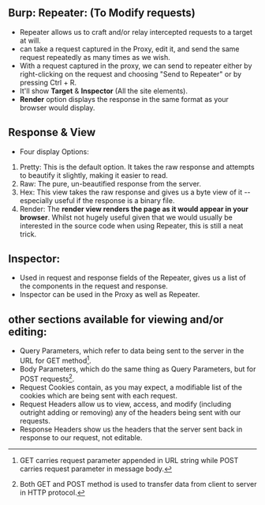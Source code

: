 ## Burp: Repeater: (To Modify requests)
- Repeater allows us to craft and/or relay intercepted requests to a target at will.
- can take a request captured in the Proxy, edit it, and send the same request repeatedly as many times as we wish.
- With a request captured in the proxy, we can send to repeater either by right-clicking on the request and choosing "Send to Repeater" or by pressing Ctrl + R.
- It'll show **Target** & **Inspector** (All the site elements).
- **Render** option displays the response in the same format as your browser would display.


## Response & View
- Four display Options:
1. Pretty: This is the default option. It takes the raw response and attempts to beautify it slightly, making it easier to read.
2. Raw: The pure, un-beautified response from the server.
3. Hex: This view takes the raw response and gives us a byte view of it -- especially useful if the response is a binary file.
4. Render: The **render view renders the page as it would appear in your browser**. Whilst not hugely useful given that we would usually be interested in the source code when using Repeater, this is still a neat trick.

## Inspector:
- Used in request and response fields of the Repeater, gives us a list of the components in the request and response.
- Inspector can be used in the Proxy as well as Repeater.

## other sections available for viewing and/or editing:
- Query Parameters, which refer to data being sent to the server in the URL for GET method[^1].
- Body Parameters, which do the same thing as Query Parameters, but for POST requests[^2].
- Request Cookies contain, as you may expect, a modifiable list of the cookies which are being sent with each request.
- Request Headers allow us to view, access, and modify (including outright adding or removing) any of the headers being sent with our requests. 
- Response Headers show us the headers that the server sent back in response to our request, not editable.














[^1]: GET carries request parameter appended in URL string while POST carries request parameter in message body.
[^2]: Both GET and POST method is used to transfer data from client to server in HTTP protocol.

